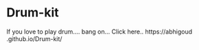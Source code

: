 # Drum-kit

If you love to play drum....
bang on... Click here..
https://abhigoud .github.io/Drum-kit/
